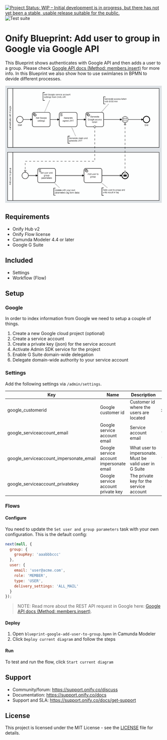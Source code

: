 [![Project Status: WIP – Initial development is in progress, but there has not yet been a stable, usable release suitable for the public.](https://www.repostatus.org/badges/latest/wip.svg)](https://www.repostatus.org/#wip)
![Test suite](https://github.com/onify/blueprint-google-api-auth/workflows/Test%20suite/badge.svg)

# Onify Blueprint: Add user to group in Google via Google API

This Blueprint shows authenticates with Google API and then adds a user to a group. Please check [Google API docs (Method: members.insert)](https://developers.google.com/admin-sdk/directory/reference/rest/v1/members/insert) for more info. In this Blueprint we also show how to use swimlanes in BPMN to devide different processes.

![alt text](flow.png "Flow")

## Requirements

* Onify Hub v2
* Onify Flow license
* Camunda Modeler 4.4 or later 
* Google G Suite

## Included

* Settings
* Workflow (Flow)

## Setup

### Google

In order to index information from Google we need to setup a couple of things.

1. Create a new Google cloud project (optional)
2. Create a service account
3. Create a private key (json) for the service account
4. Activate Admin SDK service for the project
5. Enable G Suite domain-wide delegation
6. Delegate domain-wide authority to your service account

### Settings

Add the following settings via `/admin/settings`.

|Key|Name|Description|Value|Type|Tag|Role|
|---|----|-----------|-----|----|---|----|
|google_customerid|Google customer id|Customer id where the users are located|xxxxxxx|string|google|admin|
|google_serviceaccount_email|Google service account email|Service account email|*.iam.gserviceaccount.com|string|google|admin|
|google_serviceaccount_impersonate_email|Google service account impersonate email|What user to impersonate. Must be valid user in G Suite|*@onify.co|string|google|admin|
|google_serviceaccount_privatekey|Google service account private key|The private key for the service account|----BEGIN PRIVATE KEY-----***|string|google|admin|

### Flows

#### Configure

You need to update the `Set user and group parameters` task with your own configuration.
This is the default config:

```javascript
next(null, {
  group: {
    groupKey: 'aaabbbccc'
  },
  user: {
    email: 'user@acme.com',
    role: 'MEMBER',
    type: 'USER',
    delivery_settings: 'ALL_MAIL'
  }
});
```

> NOTE: Read more about the REST API request in Google here: [Google API docs (Method: members.insert)](https://developers.google.com/admin-sdk/directory/reference/rest/v1/members/insert).


#### Deploy

1. Open `blueprint-google-add-user-to-group.bpmn` in Camunda Modeler
2. Click `Deploy current diagram` and follow the steps

#### Run 

To test and run the flow, click `Start current diagram`

## Support

* Community/forum: https://support.onify.co/discuss
* Documentation: https://support.onify.co/docs
* Support and SLA: https://support.onify.co/docs/get-support

## License

This project is licensed under the MIT License - see the [LICENSE](LICENSE) file for details.
